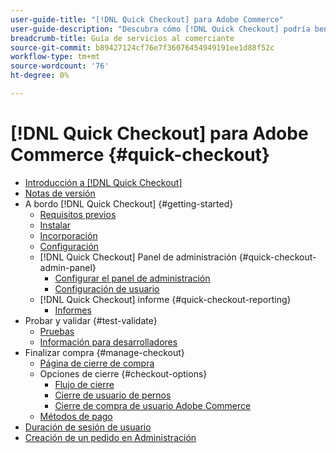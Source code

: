 ```yaml
---
user-guide-title: "[!DNL Quick Checkout] para Adobe Commerce"
user-guide-description: "Descubra cómo [!DNL Quick Checkout] podría beneficiar a su instancia de Adobe Commerce y a cómo incorporar y configurar correctamente la extensión."
breadcrumb-title: Guía de servicios al comerciante
source-git-commit: b89427124cf76e7f36076454949191ee1d88f52c
workflow-type: tm+mt
source-wordcount: '76'
ht-degree: 0%

---
```



# [!DNL Quick Checkout] para Adobe Commerce {#quick-checkout}

- [Introducción a [!DNL Quick Checkout]](overview.md)
- [Notas de versión](release-notes.md)
- A bordo [!DNL Quick Checkout] {#getting-started}
   - [Requisitos previos](prerequisites.md)
   - [Instalar](install.md)
   - [Incorporación](onboarding.md)
   - [Configuración](settings-quick-checkout.md)
   - [!DNL Quick Checkout] Panel de administración {#quick-checkout-admin-panel}
      - [Configurar el panel de administración](admin-panel.md)
      - [Configuración de usuario](user-roles-setup.md)
   - [!DNL Quick Checkout] informe {#quick-checkout-reporting}
      - [Informes](reports.md)
- Probar y validar {#test-validate}
   - [Pruebas](testing.md)
   - [Información para desarrolladores](developer.md)
- Finalizar compra {#manage-checkout}
   - [Página de cierre de compra](checkout-page.md)
   - Opciones de cierre {#checkout-options}
      - [Flujo de cierre](checkout-flow.md)
      - [Cierre de usuario de pernos](checkout-bolt.md)
      - [Cierre de compra de usuario Adobe Commerce](checkout-adobe-commerce.md)
   - [Métodos de pago](payment-methods.md)
- [Duración de sesión de usuario](user-session-lifetime.md)
- [Creación de un pedido en Administración](create-order-admin.md)
